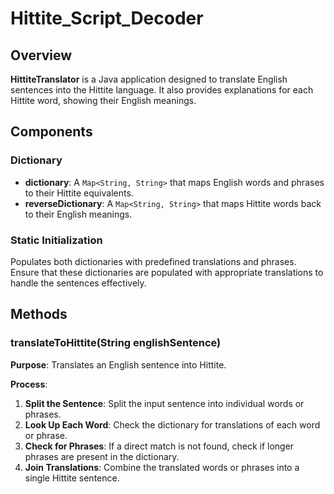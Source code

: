 # Hittite_Script_Decoder



## Overview

**HittiteTranslator** is a Java application designed to translate English sentences into the Hittite language. It also provides explanations for each Hittite word, showing their English meanings.

## Components

### Dictionary

- **dictionary**: A `Map<String, String>` that maps English words and phrases to their Hittite equivalents.
- **reverseDictionary**: A `Map<String, String>` that maps Hittite words back to their English meanings.

### Static Initialization

Populates both dictionaries with predefined translations and phrases. Ensure that these dictionaries are populated with appropriate translations to handle the sentences effectively.

## Methods

### translateToHittite(String englishSentence)

**Purpose**: Translates an English sentence into Hittite.

**Process**:
1. **Split the Sentence**: Split the input sentence into individual words or phrases.
2. **Look Up Each Word**: Check the dictionary for translations of each word or phrase.
3. **Check for Phrases**: If a direct match is not found, check if longer phrases are present in the dictionary.
4. **Join Translations**: Combine the translated words or phrases into a single Hittite sentence.

